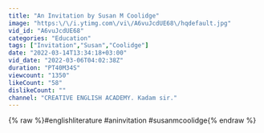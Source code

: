 ```yaml
---
title: "An Invitation by Susan M Coolidge"
image: "https:\/\/i.ytimg.com\/vi\/A6vuJcdUE68\/hqdefault.jpg"
vid_id: "A6vuJcdUE68"
categories: "Education"
tags: ["Invitation","Susan","Coolidge"]
date: "2022-03-14T13:34:18+03:00"
vid_date: "2022-03-06T04:02:38Z"
duration: "PT40M34S"
viewcount: "1350"
likeCount: "58"
dislikeCount: ""
channel: "CREATIVE ENGLISH ACADEMY. Kadam sir."
---
```

{% raw %}#englishliterature #aninvitation #susanmcoolidge{% endraw %}
